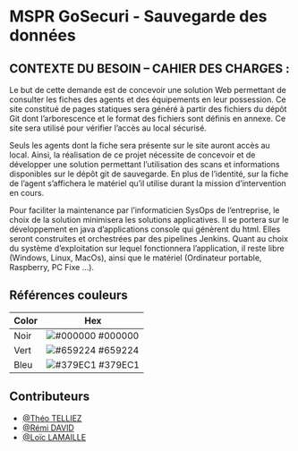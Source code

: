 # MSPR GoSecuri - Sauvegarde des données

## CONTEXTE DU BESOIN – CAHIER DES CHARGES :

Le but de cette demande est de concevoir une solution Web permettant de consulter les fiches des agents et
des équipements en leur possession. Ce site constitué de pages statiques sera généré à partir des fichiers du
dépôt Git dont l’arborescence et le format des fichiers sont définis en annexe.
Ce site sera utilisé pour vérifier l’accès au local sécurisé.


Seuls les agents dont la fiche sera présente sur le site auront accès au local.
Ainsi, la réalisation de ce projet nécessite de concevoir et de développer une solution permettant l’utilisation
des scans et informations disponibles sur le dépôt git de sauvegarde.
En plus de l’identité, sur la fiche de l’agent s’affichera le matériel qu’il utilise durant la mission d’intervention en
cours.


Pour faciliter la maintenance par l’informaticien SysOps de l’entreprise, le choix de la solution minimisera les
solutions applicatives. Il se portera sur le développement en java d’applications console qui génèrent du html.
Elles seront construites et orchestrées par des pipelines Jenkins.
Quant au choix du système d’exploitation sur lequel fonctionnera l’application, il reste libre (Windows, Linux,
MacOs), ainsi que le matériel (Ordinateur portable, Raspberry, PC Fixe …).

## Références couleurs

| Color             | Hex                                                                |
| ----------------- | ------------------------------------------------------------------ |
| Noir | ![#000000](https://via.placeholder.com/10/000000?text=+) #000000 |
| Vert | ![#659224](https://via.placeholder.com/10/659224?text=+) #659224 |
| Bleu | ![#379EC1](https://via.placeholder.com/10/379EC1?text=+) #379EC1 |


## Contributeurs

- [@Théo TELLIEZ](https://github.com/TheoTelliez)
- [@Rémi DAVID](https://github.com/Upsulone)
- [@Loïc LAMAILLE](https://github.com/LoicLamailleEpsi)

